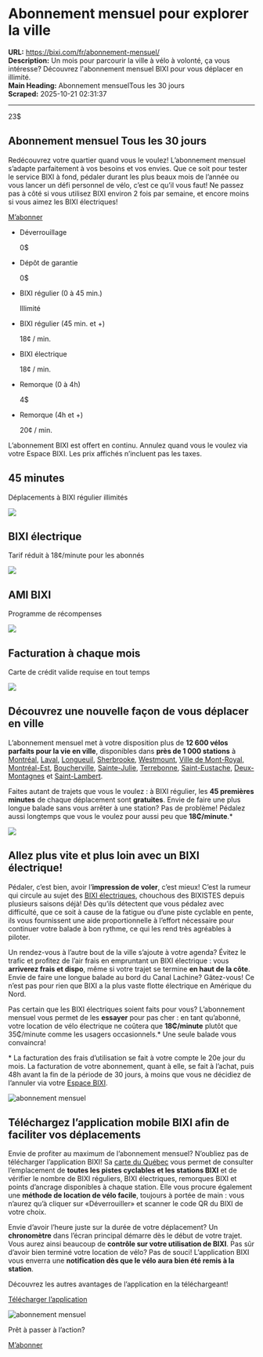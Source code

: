 # Abonnement mensuel pour explorer la ville

**URL:** https://bixi.com/fr/abonnement-mensuel/  
**Description:** Un mois pour parcourir la ville à vélo à volonté, ça vous intéresse? Découvrez l'abonnement mensuel BIXI pour vous déplacer en illimité.  
**Main Heading:** Abonnement mensuelTous les 30 jours  
**Scraped:** 2025-10-21 02:31:37

---

23$

## Abonnement mensuel Tous les 30 jours

Redécouvrez votre quartier quand vous le voulez! L’abonnement mensuel s’adapte parfaitement à vos besoins et vos envies. Que ce soit pour tester le service BIXI à fond, pédaler durant les plus beaux mois de l’année ou vous lancer un défi personnel de vélo, c’est ce qu’il vous faut! Ne passez pas à côté si vous utilisez BIXI environ 2 fois par semaine, et encore moins si vous aimez les BIXI électriques!

[M’abonner](https://secure.bixi.com/plans)

- Déverrouillage

  0$
- Dépôt de garantie

  0$
- BIXI régulier (0 à 45 min.)

  Illimité
- BIXI régulier (45 min. et +)

  18¢ / min.
- BIXI électrique

  18¢ / min.
- Remorque (0 à 4h)

  4$
- Remorque (4h et +)

  20¢ / min.

L’abonnement BIXI est offert en continu. Annulez quand vous le voulez via votre Espace BIXI. Les prix affichés n’incluent pas les taxes.

## 45 minutes

Déplacements à BIXI régulier illimités

![](https://s3.ca-central-1.amazonaws.com/cdn.bixi.com/wp-content/uploads/2023/02/45min-2.svg)

## BIXI électrique

Tarif réduit à 18¢/minute pour les abonnés

![](https://s3.ca-central-1.amazonaws.com/cdn.bixi.com/wp-content/uploads/2023/02/bike-1.svg)

## AMI BIXI

Programme de récompenses

![](https://s3.ca-central-1.amazonaws.com/cdn.bixi.com/wp-content/uploads/2023/02/cellphone-1.svg)

## Facturation à chaque mois

Carte de crédit valide requise en tout temps

![](https://s3.ca-central-1.amazonaws.com/cdn.bixi.com/wp-content/uploads/2023/02/calendar-1.svg)

## Découvrez une nouvelle façon de vous déplacer en ville

L’abonnement mensuel met à votre disposition plus de **12 600 vélos parfaits pour la vie en ville**, disponibles dans **près de 1 000 stations** à [Montréal](https://montreal.ca/), [Laval](https://www.laval.ca/Pages/Fr/accueil.aspx), [Longueuil](https://longueuil.quebec/fr/), [Sherbrooke](https://www.sherbrooke.ca/fr), [Westmount](https://westmount.org/), [Ville de Mont-Royal,](https://www.ville.mont-royal.qc.ca/) [Montréal-Est](https://ville.montreal-est.qc.ca/), [Boucherville](https://boucherville.ca/), [Sainte-Julie](https://www.ville.sainte-julie.qc.ca/accueil-portail-web-de-la-ville-de-sainte-julie), [Terrebonne](https://ville.terrebonne.qc.ca/une-histoire-de-vie), [Saint-Eustache](https://www.saint-eustache.ca/), [Deux-Montagnes](https://www.ville.deux-montagnes.qc.ca/) et [Saint-Lambert](https://www.saint-lambert.ca/fr).

Faites autant de trajets que vous le voulez : à BIXI régulier, les **45 premières minutes** de chaque déplacement sont **gratuites**. Envie de faire une plus longue balade sans vous arrêter à une station? Pas de problème! Pédalez aussi longtemps que vous le voulez pour aussi peu que **18₵/minute**.\*

![](https://s3.ca-central-1.amazonaws.com/cdn.bixi.com/wp-content/uploads/2023/07/WR_4198-400x600.jpg)

## Allez plus vite et plus loin avec un BIXI électrique!

Pédaler, c’est bien, avoir l’**impression de voler**, c’est mieux! C’est la rumeur qui circule au sujet des [BIXI électriques](https://bixi.com/fr/ebike/), chouchous des BIXISTES depuis plusieurs saisons déjà! Dès qu’ils détectent que vous pédalez avec difficulté, que ce soit à cause de la fatigue ou d’une piste cyclable en pente, ils vous fournissent une aide proportionnelle à l’effort nécessaire pour continuer votre balade à bon rythme, ce qui les rend très agréables à piloter.

Un rendez-vous à l’autre bout de la ville s’ajoute à votre agenda? Évitez le trafic et profitez de l’air frais en empruntant un BIXI électrique : vous **arriverez frais et dispo**, même si votre trajet se termine **en haut de la côte**. Envie de faire une longue balade au bord du Canal Lachine? Gâtez-vous! Ce n’est pas pour rien que BIXI a la plus vaste flotte électrique en Amérique du Nord.

Pas certain que les BIXI électriques soient faits pour vous? L’abonnement mensuel vous permet de les **essayer** pour pas cher : en tant qu’abonné, votre location de vélo électrique ne coûtera que **18₵/minute** plutôt que 35₵/minute comme les usagers occasionnels.\* Une seule balade vous convaincra!

\* La facturation des frais d’utilisation se fait à votre compte le 20e jour du mois. La facturation de votre abonnement, quant à elle, se fait à l’achat, puis 48h avant la fin de la période de 30 jours, à moins que vous ne décidiez de l’annuler via votre [Espace BIXI](https://secure.bixi.com/profile/login).

![abonnement mensuel](https://s3.ca-central-1.amazonaws.com/cdn.bixi.com/wp-content/uploads/2023/02/card-example2.jpg)

## Téléchargez l’application mobile BIXI afin de faciliter vos déplacements

Envie de profiter au maximum de l’abonnement mensuel? N’oubliez pas de télécharger l’application BIXI! Sa [carte du Québec](https://secure.bixi.com/map/) vous permet de consulter l’emplacement de **toutes les pistes cyclables et les stations BIXI** et de vérifier le nombre de BIXI réguliers, BIXI électriques, remorques BIXI et points d’ancrage disponibles à chaque station. Elle vous procure également une **méthode de location de vélo facile**, toujours à portée de main : vous n’aurez qu’à cliquer sur «Déverrouiller» et scanner le code QR du BIXI de votre choix.

Envie d’avoir l’heure juste sur la durée de votre déplacement? Un **chronomètre** dans l’écran principal démarre dès le début de votre trajet. Vous aurez ainsi beaucoup de **contrôle sur votre utilisation de BIXI**. Pas sûr d’avoir bien terminé votre location de vélo? Pas de souci! L’application BIXI vous enverra une **notification dès que le vélo aura bien été remis à la station**.

Découvrez les autres avantages de l’application en la téléchargeant!

[Télécharger l’application](http://onelink.to/bixi)

![abonnement mensuel](https://s3.ca-central-1.amazonaws.com/cdn.bixi.com/wp-content/uploads/2023/02/road.jpg)

Prêt à passer à l’action?

[M’abonner](https://secure.bixi.com/plans)